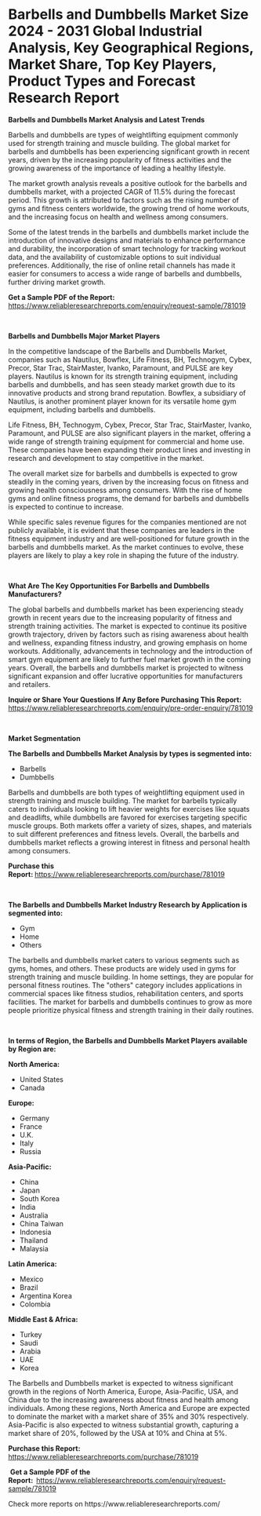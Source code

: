<p><h1>Barbells and Dumbbells Market Size 2024 - 2031 Global Industrial Analysis, Key Geographical Regions, Market Share, Top Key Players, Product Types and Forecast Research Report</h1></p><p><strong>Barbells and Dumbbells Market Analysis and Latest Trends</strong></p>
<p><p>Barbells and dumbbells are types of weightlifting equipment commonly used for strength training and muscle building. The global market for barbells and dumbbells has been experiencing significant growth in recent years, driven by the increasing popularity of fitness activities and the growing awareness of the importance of leading a healthy lifestyle.</p><p>The market growth analysis reveals a positive outlook for the barbells and dumbbells market, with a projected CAGR of 11.5% during the forecast period. This growth is attributed to factors such as the rising number of gyms and fitness centers worldwide, the growing trend of home workouts, and the increasing focus on health and wellness among consumers.</p><p>Some of the latest trends in the barbells and dumbbells market include the introduction of innovative designs and materials to enhance performance and durability, the incorporation of smart technology for tracking workout data, and the availability of customizable options to suit individual preferences. Additionally, the rise of online retail channels has made it easier for consumers to access a wide range of barbells and dumbbells, further driving market growth.</p></p>
<p><strong>Get a Sample PDF of the Report:&nbsp;</strong> <a href="https://www.reliableresearchreports.com/enquiry/request-sample/781019">https://www.reliableresearchreports.com/enquiry/request-sample/781019</a></p>
<p>&nbsp;</p>
<p><strong>Barbells and Dumbbells Major Market Players</strong></p>
<p><p>In the competitive landscape of the Barbells and Dumbbells Market, companies such as Nautilus, Bowflex, Life Fitness, BH, Technogym, Cybex, Precor, Star Trac, StairMaster, Ivanko, Paramount, and PULSE are key players. Nautilus is known for its strength training equipment, including barbells and dumbbells, and has seen steady market growth due to its innovative products and strong brand reputation. Bowflex, a subsidiary of Nautilus, is another prominent player known for its versatile home gym equipment, including barbells and dumbbells.</p><p>Life Fitness, BH, Technogym, Cybex, Precor, Star Trac, StairMaster, Ivanko, Paramount, and PULSE are also significant players in the market, offering a wide range of strength training equipment for commercial and home use. These companies have been expanding their product lines and investing in research and development to stay competitive in the market.</p><p>The overall market size for barbells and dumbbells is expected to grow steadily in the coming years, driven by the increasing focus on fitness and growing health consciousness among consumers. With the rise of home gyms and online fitness programs, the demand for barbells and dumbbells is expected to continue to increase.</p><p>While specific sales revenue figures for the companies mentioned are not publicly available, it is evident that these companies are leaders in the fitness equipment industry and are well-positioned for future growth in the barbells and dumbbells market. As the market continues to evolve, these players are likely to play a key role in shaping the future of the industry.</p></p>
<p>&nbsp;</p>
<p><strong>What Are The Key Opportunities For Barbells and Dumbbells Manufacturers?</strong></p>
<p><p>The global barbells and dumbbells market has been experiencing steady growth in recent years due to the increasing popularity of fitness and strength training activities. The market is expected to continue its positive growth trajectory, driven by factors such as rising awareness about health and wellness, expanding fitness industry, and growing emphasis on home workouts. Additionally, advancements in technology and the introduction of smart gym equipment are likely to further fuel market growth in the coming years. Overall, the barbells and dumbbells market is projected to witness significant expansion and offer lucrative opportunities for manufacturers and retailers.</p></p>
<p><strong>Inquire or Share Your Questions If Any Before Purchasing This Report:</strong> <a href="https://www.reliableresearchreports.com/enquiry/pre-order-enquiry/781019">https://www.reliableresearchreports.com/enquiry/pre-order-enquiry/781019</a></p>
<p>&nbsp;</p>
<p><strong>Market Segmentation</strong></p>
<p><strong>The Barbells and Dumbbells Market Analysis by types is segmented into:</strong></p>
<p><ul><li>Barbells</li><li>Dumbbells</li></ul></p>
<p><p>Barbells and dumbbells are both types of weightlifting equipment used in strength training and muscle building. The market for barbells typically caters to individuals looking to lift heavier weights for exercises like squats and deadlifts, while dumbbells are favored for exercises targeting specific muscle groups. Both markets offer a variety of sizes, shapes, and materials to suit different preferences and fitness levels. Overall, the barbells and dumbbells market reflects a growing interest in fitness and personal health among consumers.</p></p>
<p><strong>Purchase this Report:&nbsp;</strong><a href="https://www.reliableresearchreports.com/purchase/781019">https://www.reliableresearchreports.com/purchase/781019</a></p>
<p>&nbsp;</p>
<p><strong>The Barbells and Dumbbells Market Industry Research by Application is segmented into:</strong></p>
<p><ul><li>Gym</li><li>Home</li><li>Others</li></ul></p>
<p><p>The barbells and dumbbells market caters to various segments such as gyms, homes, and others. These products are widely used in gyms for strength training and muscle building. In home settings, they are popular for personal fitness routines. The "others" category includes applications in commercial spaces like fitness studios, rehabilitation centers, and sports facilities. The market for barbells and dumbbells continues to grow as more people prioritize physical fitness and strength training in their daily routines.</p></p>
<p>&nbsp;</p>
<p><strong>In terms of Region, the Barbells and Dumbbells Market Players available by Region are:</strong></p>
<p>
    <p> <strong> North America: </strong>
        <ul>
            <li>United States</li>
            <li>Canada</li>
        </ul>
        </p> 
    <p> <strong> Europe: </strong>
        <ul>
            <li>Germany</li>
            <li>France</li>
            <li>U.K.</li>
            <li>Italy</li>
            <li>Russia</li>
        </ul>
        </p> 
    <p> <strong> Asia-Pacific: </strong>
        <ul>
            <li>China</li>
            <li>Japan</li>
            <li>South Korea</li>
            <li>India</li>
            <li>Australia</li>
            <li>China Taiwan</li>
            <li>Indonesia</li>
            <li>Thailand</li>
            <li>Malaysia</li>
        </ul>
        </p> 
    <p> <strong> Latin America: </strong>
        <ul>
            <li>Mexico</li>
            <li>Brazil</li>
            <li>Argentina Korea</li>
            <li>Colombia</li>
        </ul>
        </p> 
    <p> <strong> Middle East & Africa: </strong>
        <ul>
            <li>Turkey</li>
            <li>Saudi</li>
            <li>Arabia</li>
            <li>UAE</li>
            <li>Korea</li>
        </ul>
    </p>
    </p>
<p><p>The Barbells and Dumbbells market is expected to witness significant growth in the regions of North America, Europe, Asia-Pacific, USA, and China due to the increasing awareness about fitness and health among individuals. Among these regions, North America and Europe are expected to dominate the market with a market share of 35% and 30% respectively. Asia-Pacific is also expected to witness substantial growth, capturing a market share of 20%, followed by the USA at 10% and China at 5%.</p></p>
<p><strong>Purchase this Report: </strong><a href="https://www.reliableresearchreports.com/purchase/781019">https://www.reliableresearchreports.com/purchase/781019</a></p>
<p>&nbsp;<strong>Get a Sample PDF of the Report:&nbsp;&nbsp;</strong><a href="https://www.reliableresearchreports.com/enquiry/request-sample/781019">https://www.reliableresearchreports.com/enquiry/request-sample/781019</a></p>
<p><strong></strong></p>
<p>Check more reports on https://www.reliableresearchreports.com/</p>